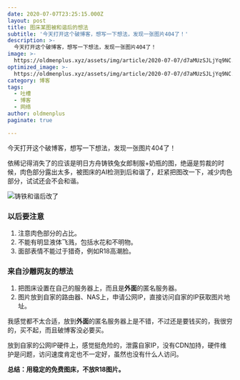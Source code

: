 ```yaml
---
date: 2020-07-07T23:25:15.000Z
layout: post
title: 图床某图被和谐后的想法
subtitle: '今天打开这个破博客，想写一下想法，发现一张图片404了！'
description: >-
  今天打开这个破博客，想写一下想法，发现一张图片404了！
image: >-
  https://oldmenplus.xyz/assets/img/article/2020-07-07/d7aMUzSJLjYq9NC.jpg
optimized_image: >-
  https://oldmenplus.xyz/assets/img/article/2020-07-07/d7aMUzSJLjYq9NC.jpg
category: 博客
tags:
  - 吐槽
  - 博客
  - 网络
author: oldmenplus
paginate: true

---
```


今天打开这个破博客，想写一下想法，发现一张图片404了！

依稀记得消失了的应该是明日方舟铸铁兔女郎制服+奶瓶的图，绝逼是剪裁的时候，肉色部分露出太多，被图床的AI检测到后和谐了，赶紧把图改一下，减少肉色部分，试试还会不会和谐。

![铸铁和谐后改了](https://oldmenplus.xyz/assets/img/article/2020-07-07/hJ94PKpVNYXu3dZ.jpg)

### **以后要注意**

1. 注意肉色部分的占比。
2. 不能有明显液体飞溅，包括水花和不明物。
3. 面部表情不能过于猎奇，例如R18高潮脸。

### **来自沙雕网友的想法**

1. 把图床设置在自己的服务器上，而且是**外面**的匿名服务器。
2. 图片放到自家的路由器、NAS上，申请公网IP，直接访问自家的IP获取图片地址。

我感觉都不太合适，放到**外面**的匿名服务器上是不错，不过还是要钱买的，我很穷的，买不起，而且破博客没必要买。

放到自家的公网IP硬件上，感觉挺危险的，泄露自家IP，没有CDN加持，硬件维护是问题，访问速度肯定也不一定好，虽然也没有什么人访问。

**总结：用稳定的免费图床，不放R18图片。**
